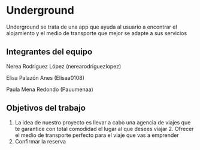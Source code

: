 # Underground

Underground se trata de una app que ayuda al usuario a encontrar el alojamiento y el medio de transporte que mejor se adapte a sus servicios

## Integrantes del equipo

Nerea Rodriguez López (nerearodriguezlopez) 

Elisa Palazón Anes (Elisaa0108)

Paula Mena Redondo (Pauumenaa)

## Objetivos del trabajo

1. La idea de nuestro proyecto es llevar a cabo una agencia de viajes que te garantice con total comodidad el lugar al que desees viajar  2. Ofrecer el medio de transporte perfecto para el viaje que vas a emprender 
3. Confirmar la reserva




